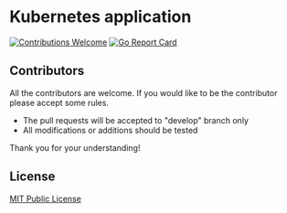 # Kubernetes application

[![Contributions Welcome](https://img.shields.io/badge/contributions-welcome-brightgreen.svg?style=flat)](https://github.com/takama/k8sapp/issues)
[![Go Report Card](https://goreportcard.com/badge/github.com/k8s-community/charts)](https://goreportcard.com/report/github.com/takama/k8sapp)

## Contributors

All the contributors are welcome. If you would like to be the contributor please accept some rules.
- The pull requests will be accepted to "develop" branch only
- All modifications or additions should be tested

Thank you for your understanding!

## License

[MIT Public License](https://github.com/takama/k8sapp/blob/master/LICENSE)
